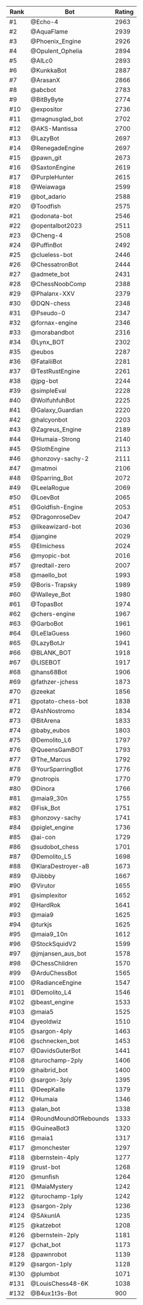 Rank|Bot|Rating
---|---|---
#1|@Echo-4|2963
#2|@AquaFlame|2939
#3|@Phoenix_Engine|2926
#4|@Opulent_Ophelia|2894
#5|@AILc0|2893
#6|@KunkkaBot|2887
#7|@ArasanX|2866
#8|@abcbot|2783
#9|@BitByByte|2774
#10|@expositor|2736
#11|@magnusglad_bot|2702
#12|@AKS-Mantissa|2700
#13|@LazyBot|2697
#14|@RenegadeEngine|2697
#15|@pawn_git|2673
#16|@SaxtonEngine|2619
#17|@PurpleHunter|2615
#18|@Weiawaga|2599
#19|@bot_adario|2588
#20|@Toodfish|2575
#21|@odonata-bot|2546
#22|@opentalbot2023|2511
#23|@Cheng-4|2508
#24|@PuffinBot|2492
#25|@clueless-bot|2446
#26|@ChessatronBot|2444
#27|@admete_bot|2431
#28|@ChessNoobComp|2388
#29|@Phalanx-XXV|2379
#30|@DQN-chess|2348
#31|@Pseudo-0|2347
#32|@fornax-engine|2346
#33|@morabandbot|2316
#34|@Lynx_BOT|2302
#35|@eubos|2287
#36|@FataliiBot|2281
#37|@TestRustEngine|2261
#38|@jpg-bot|2244
#39|@simpleEval|2228
#40|@WolfuhfuhBot|2225
#41|@Galaxy_Guardian|2220
#42|@halcyonbot|2203
#43|@Zagreus_Engine|2189
#44|@Humaia-Strong|2140
#45|@SlothEngine|2113
#46|@honzovy-sachy-2|2111
#47|@matmoi|2106
#48|@Sparring_Bot|2072
#49|@LeelaRogue|2069
#50|@LoevBot|2065
#51|@Goldfish-Engine|2053
#52|@DragonroseDev|2047
#53|@likeawizard-bot|2036
#54|@jangine|2029
#55|@Elmichess|2024
#56|@myopic-bot|2016
#57|@redtail-zero|2007
#58|@maello_bot|1993
#59|@Boris-Trapsky|1989
#60|@Walleye_Bot|1980
#61|@TopasBot|1974
#62|@chers-engine|1967
#63|@GarboBot|1961
#64|@LeElaGuess|1960
#65|@LazyBotJr|1941
#66|@BLANK_BOT|1918
#67|@LISEBOT|1917
#68|@hans68Bot|1906
#69|@fathzer-jchess|1873
#70|@zeekat|1856
#71|@potato-chess-bot|1838
#72|@AshNostromo|1834
#73|@BitArena|1833
#74|@baby_eubos|1803
#75|@Demolito_L6|1797
#76|@QueensGamBOT|1793
#77|@The_Marcus|1792
#78|@YourSparringBot|1776
#79|@notropis|1770
#80|@Dinora|1766
#81|@maia9_30n|1755
#82|@Fisk_Bot|1751
#83|@honzovy-sachy|1741
#84|@piglet_engine|1736
#85|@ai-con|1729
#86|@sudobot_chess|1701
#87|@Demolito_L5|1698
#88|@KlaraDestroyer-aB|1673
#89|@Jibbby|1667
#90|@Virutor|1655
#91|@simplexitor|1652
#92|@HardRok|1641
#93|@maia9|1625
#94|@turkjs|1625
#95|@maia9_10n|1612
#96|@StockSquidV2|1599
#97|@jmjansen_aus_bot|1578
#98|@ChessChildren|1570
#99|@ArduChessBot|1565
#100|@RadianceEngine|1547
#101|@Demolito_L4|1546
#102|@beast_engine|1533
#103|@maia5|1525
#104|@yeoldwiz|1510
#105|@sargon-4ply|1463
#106|@schnecken_bot|1453
#107|@DavidsGuterBot|1441
#108|@turochamp-2ply|1406
#109|@haibrid_bot|1400
#110|@sargon-3ply|1395
#111|@DeepKalle|1379
#112|@Humaia|1346
#113|@alan_bot|1338
#114|@RoundMoundOfRebounds|1333
#115|@GuineaBot3|1320
#116|@maia1|1317
#117|@monchester|1297
#118|@bernstein-4ply|1277
#119|@rust-bot|1268
#120|@munfish|1264
#121|@MaiaMystery|1242
#122|@turochamp-1ply|1242
#123|@sargon-2ply|1236
#124|@SAkunIA|1235
#125|@katzebot|1208
#126|@bernstein-2ply|1181
#127|@chat_bot|1173
#128|@pawnrobot|1139
#129|@sargon-1ply|1128
#130|@plumbot|1071
#131|@LouisChess48-6K|1038
#132|@B4ux1t3s-Bot|900
